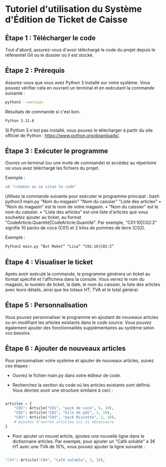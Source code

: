 # Tutoriel d'utilisation du Système d'Édition de Ticket de Caisse

## Étape 1 : Télécharger le code
Tout d'abord, assurez-vous d'avoir téléchargé le code du projet depuis le référentiel Git ou le dossier où il est stocké.


## Étape 2 : Prérequis
Assurez-vous que vous avez Python 3 installé sur votre système. Vous pouvez vérifier cela en ouvrant un terminal et en exécutant la commande suivante :
```bash
python3 -–version
```

Résultats de commande si c'est bon.
```bash
Python 3.11.6
```

Si Python 3 n'est pas installé, vous pouvez le télécharger à partir du site officiel de Python : https://www.python.org/downloads/.


## Étape 3 : Exécuter le programme
Ouvrez un terminal (ou une invite de commande) et accédez au répertoire où vous avez téléchargé les fichiers du projet.

Exemple : 
```bash
cd "/chemin au se situe le code"
```

Utilisez la commande suivante pour exécuter le programme principal :
bash
python3 main.py "Nom du magasin" "Nom du caissier" "Liste des articles"
    • "Nom du magasin" est le nom de votre magasin.
    • "Nom du caissier" est le nom du caissier.
    • "Liste des articles" est une liste d'articles que vous souhaitez ajouter au ticket, au format "CodeArticle:Quantité|CodeArticle:Quantité". Par exemple, "C01:10|C02:2" signifie 10 packs de coca (C01) et 2 kilos de pommes de terre (C02).

Exemple : 
```bash
Python3 main.py “But Maket” “Lisa” “C01:10|C02:2”
```

## Étape 4 : Visualiser le ticket
Après avoir exécuté la commande, le programme générera un ticket au format spécifié et l'affichera dans la console. Vous verrez le nom du magasin, le numéro de ticket, la date, le nom du caissier, la liste des articles avec leurs détails, ainsi que les totaux HT, TVA et le total général.


## Étape 5 : Personnalisation
Vous pouvez personnaliser le programme en ajoutant de nouveaux articles ou en modifiant les articles existants dans le code source. Vous pouvez également ajouter des fonctionnalités supplémentaires au système selon vos besoins.


## Étape 6 : Ajouter de nouveaux articles

Pour personnaliser votre système et ajouter de nouveaux articles, suivez ces étapes :

- Ouvrez le fichier main.py dans votre éditeur de code.

- Recherchez la section du code où les articles existants sont définis. Vous devriez avoir une structure similaire à ceci :

```python

articles = {
    "C01": Article("C01", "pack de coca", 5, 10),
    "C02": Article("C02", "kilo de pdt", 1, 10),
    "C03": Article("C03", "pack Biscotte", 2, 10),
    # Ajoutez d'autres articles ici si nécessaire
}
```

- Pour ajouter un nouvel article, ajoutez une nouvelle ligne dans le dictionnaire articles. Par exemple, pour ajouter un "Café soluble" à 3€ HT avec une TVA de 10%, vous pouvez ajouter la ligne suivante :

```python

"C04": Article("C04", "Café soluble", 3, 10),
```

